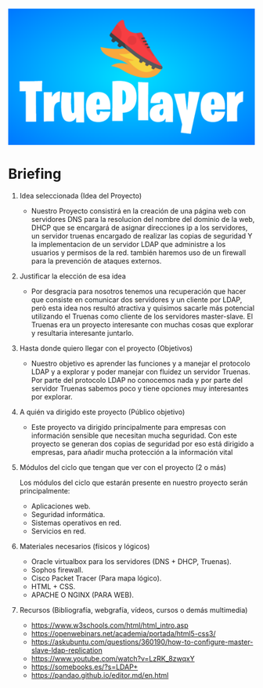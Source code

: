 ![](https://github.com/Manolete-chinchon/Super-Ultra-Sintesis/blob/main/TruePlayer-3-2-2025.png)
# Briefing


1. Idea seleccionada (Idea del Proyecto)

   - Nuestro Proyecto consistirá en la creación de una página web con servidores DNS para la resolucion del nombre del dominio de la web, DHCP que se encargará de asignar direcciones ip a los servidores, un servidor truenas encargado de realizar las copias de seguridad Y la implementacion de un servidor LDAP que administre a los usuarios y permisos de la red. también haremos uso de un firewall para la prevención de ataques externos.

2. Justificar la elección de esa idea

   - Por desgracia para nosotros tenemos una recuperación que hacer que consiste en comunicar dos servidores y un cliente por LDAP, però esta idea nos resultó atractiva y quisimos sacarle más potencial utilizando el Truenas como cliente de los servidores master-slave. El Truenas era un proyecto interesante con muchas cosas que explorar y resultaria interesante juntarlo.

3. Hasta donde quiero llegar con el proyecto (Objetivos)

   - Nuestro objetivo es aprender las funciones y a manejar el protocolo LDAP y a explorar y poder manejar con fluidez un servidor Truenas. Por parte del protocolo LDAP no conocemos nada y por parte del servidor Truenas sabemos poco y tiene opciones muy interesantes por explorar.

4. A quién va dirigido este proyecto (Público objetivo)

   - Este proyecto va dirigido principalmente para empresas con información sensible que necesitan mucha seguridad. Con este proyecto se generan dos copias de seguridad por eso está dirigido a empresas, para añadir mucha protección a la información vital

5. Módulos del ciclo que tengan que ver con el proyecto (2 o más)

   Los módulos del ciclo que estarán presente en nuestro proyecto serán principalmente:
   - Aplicaciones web.
   - Seguridad informática.
   - Sistemas operativos en red.
   - Servicios en red. 

7. Materiales necesarios (físicos y lógicos)
   
   - Oracle virtualbox para los servidores (DNS + DHCP, Truenas).
   - Sophos firewall.
   - Cisco Packet Tracer (Para mapa lógico).
   - HTML + CSS.
   - APACHE O NGINX (PARA WEB).
     
8. Recursos (Bibliografía, webgrafía, vídeos, cursos o demás multimedia)
   - https://www.w3schools.com/html/html_intro.asp
   - https://openwebinars.net/academia/portada/html5-css3/
   - https://askubuntu.com/questions/360190/how-to-configure-master-slave-ldap-replication
   - https://www.youtube.com/watch?v=LzRK_8zwqxY
   - https://somebooks.es/?s=LDAP+
   - https://pandao.github.io/editor.md/en.html
     
     
   
   

